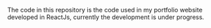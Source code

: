 The code in this repository is the code used in my portfolio website developed in ReactJs, currently the development is under progress.
